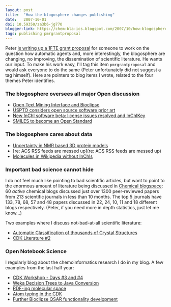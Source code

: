 ```yaml
---
layout: post
title:  "How the blogosphere changes publishing"
date:   2007-10-01
doi: 10.59350/za3b6-jg770
blogger-link: https://chem-bla-ics.blogspot.com/2007/10/how-blogosphere-changes-publishing.html
tags: publishing pmrgrantproposal
---
```


Peter [is writing up a 1FTE grant proposal](http://wwmm.ch.cam.ac.uk/blogs/murrayrust/?p=645) for someone to work
on the question how automatic agents and, more interestingly, the blogosphere are changing, no improving, the
dissemination of scientific literature. He wants our input. To make his work easy, I'll tag this item `pmrgrantproposal`
and would ask everyone to do the same (Peter unfortunately did not suggest a tag himself). Here are pointers to
blog items I wrote, related to the four themes Peter identifies.

### The blogosphere oversees all major Open discussion

* [Open Text Mining Interface and Bioclipse](http://chem-bla-ics.blogspot.com/2006/05/open-text-mining-interface-and.html)
* [USPTO considers open source software prior art](http://chem-bla-ics.blogspot.com/2006/01/uspto-considers-open-source-software.html)
* [New InChI software beta: license issues resolved and InChIKey](http://chem-bla-ics.blogspot.com/2007/09/new-inchi-software-beta-license-issues.html)
* [SMILES to become an Open Standard](http://chem-bla-ics.blogspot.com/2007/09/smiles-to-become-open-standard.html)

### The blogosphere cares about data

* [Uncertainty in NMR based 3D protein models](http://chem-bla-ics.blogspot.com/2006/04/uncertainty-in-nmr-based-3d-protein.html)
* [re: ACS RSS feeds are messed up](re: ACS RSS feeds are messed up)
* [Molecules in Wikipedia without InChIs](http://chem-bla-ics.blogspot.com/2007/08/molecules-in-wikipedia-without-inchis.html)

### Important bad science cannot hide

I do not feel much like pointing to bad scientific articles, but want to point to the enormous amount of literature
being discussed in [Chemical blogspace](http://cb.openmolecules.net/papers.php):
60 *active* chemical blogs discussed just over 1300 peer-reviewed papers from
213 scientific journals in less than 10 months. The top 5 journals have 133, 78, 68, 57 and 48 papers discussed in
22, 24, 10, 11 and 18 different blogs respectively. (Peter, if you need more in depth statistics, just let me
know...)

Two examples where I discuss not-bad-at-all scientific literature:

* [Automatic Classification of thousands of Crystal Structures](http://chem-bla-ics.blogspot.com/2007/08/automatic-classification-of-thousands.html)
* [CDK Literature #2](http://chem-bla-ics.blogspot.com/2007/07/cdk-literature-2.html)

### Open Notebook Science

I regularly blog about the chemoinformatics research I do in my blog. A few examples from the last half year:

* [CDK Workshop - Days #3 and #4](http://chem-bla-ics.blogspot.com/2007/02/cdk-workshop-days-3-and-4.html)
* [Weka Decision Trees to Java Conversion](http://chem-bla-ics.blogspot.com/2007/05/weka-decision-trees-to-java-conversion.html)
* [RDF-ing molecular space](http://chem-bla-ics.blogspot.com/2007/07/rdf-ing-molecular-space.html)
* [Atom typing in the CDK](http://chem-bla-ics.blogspot.com/2007/07/atom-typing-in-cdk.html)
* [Further Bioclipse QSAR functionality development](http://chem-bla-ics.blogspot.com/2007/07/further-bioclipse-qsar-functionality.html)
